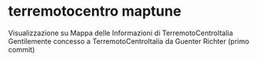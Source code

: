 # terremotocentro maptune
Visualizzazione su Mappa delle Informazioni di TerremotoCentroItalia
Gentilemente concesso a TerremotoCentroItalia da Guenter Richter (primo commit)
